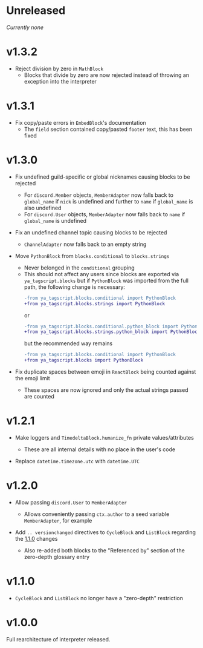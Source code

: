 # Unreleased

*Currently none*

# v1.3.2

- Reject division by zero in `MathBlock`
    - Blocks that divide by zero are now rejected instead of throwing an exception into
      the interpreter

# v1.3.1

- Fix copy/paste errors in `EmbedBlock`'s documentation
    - The `field` section contained copy/pasted `footer` text, this has been fixed

# v1.3.0

- Fix undefined guild-specific or global nicknames causing blocks to be rejected
    - For `discord.Member` objects, `MemberAdapter` now falls back to `global_name` if
      `nick` is undefined and further to `name` if `global_name` is also undefined
    - For `discord.User` objects, `MemberAdapter` now falls back to `name` if
      `global_name` is undefined

- Fix an undefined channel topic causing blocks to be rejected
    - `ChannelAdapter` now falls back to an empty string

- Move `PythonBlock` from `blocks.conditional` to `blocks.strings`
    - Never belonged in the `conditional` grouping
    - This should not affect any users since blocks are exported via
      `ya_tagscript.blocks` but if `PythonBlock` was imported from the full path, the
      following change is necessary:
      ```diff
      -from ya_tagscript.blocks.conditional import PythonBlock
      +from ya_tagscript.blocks.strings import PythonBlock
      ```
      or
      ```diff
      -from ya_tagscript.blocks.conditional.python_block import PythonBlock
      +from ya_tagscript.blocks.strings.python_block import PythonBlock
      ```
      but the recommended way remains
      ```diff
      -from ya_tagscript.blocks.conditional import PythonBlock
      +from ya_tagscript.blocks import PythonBlock
      ```

- Fix duplicate spaces between emoji in `ReactBlock` being counted against the emoji
  limit
    - These spaces are now ignored and only the actual strings passed are counted

# v1.2.1

- Make loggers and `TimedeltaBlock.humanize_fn` private values/attributes
    - These are all internal details with no place in the user's code

- Replace `datetime.timezone.utc` with `datetime.UTC`

# v1.2.0

- Allow passing `discord.User` to `MemberAdapter`
    - Allows conveniently passing `ctx.author` to a seed variable `MemberAdapter`, for
      example

- Add ``.. versionchanged`` directives to `CycleBlock` and `ListBlock` regarding the
  [1.1.0](#v110) changes
    - Also re-added both blocks to the "Referenced by" section of the zero-depth
      glossary entry

# v1.1.0

- `CycleBlock` and `ListBlock` no longer have a "zero-depth" restriction

# v1.0.0

Full rearchitecture of interpreter released.
